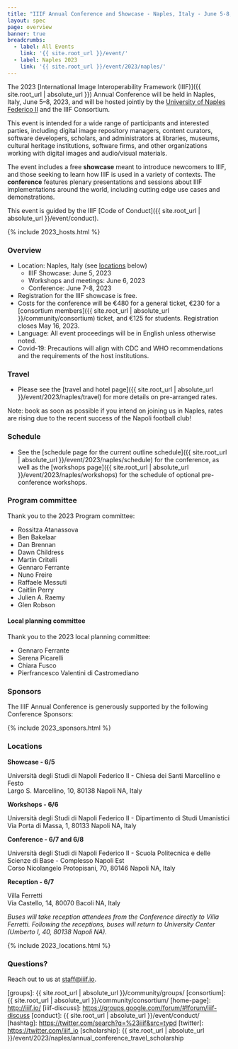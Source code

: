 ```yaml
---
title: "IIIF Annual Conference and Showcase - Naples, Italy - June 5-8, 2023"
layout: spec
page: overview
banner: true 
breadcrumbs:
  - label: All Events
    link: '{{ site.root_url }}/event/'
  - label: Naples 2023
    link: '{{ site.root_url }}/event/2023/naples/'
---
```




The 2023 [International Image Interoperability Framework (IIIF)]({{ site.root_url | absolute_url }}) Annual Conference will be held in Naples, Italy, June 5–8, 2023, and will be hosted jointly by the [University of Naples Federico II](http://www.international.unina.it/) and the IIIF Consortium.

This event is intended for a wide range of participants and interested parties, including digital image repository managers, content curators, software developers, scholars, and administrators at libraries, museums, cultural heritage institutions, software firms, and other organizations working with digital images and audio/visual materials.

The event includes a free **showcase** meant to introduce newcomers to IIIF, and those seeking to learn how IIIF is used in a variety of contexts. The **conference** features plenary presentations and sessions about IIIF implementations around the world, including cutting edge use cases and demonstrations. 

This event is guided by the IIIF [Code of Conduct]({{ site.root_url | absolute_url }}/event/conduct).

{% include 2023_hosts.html %}

### **Overview**

* Location: Naples, Italy (see [locations](#locations) below)
    * IIIF Showcase: June 5, 2023
    * Workshops and meetings: June 6, 2023
    * Conference: June 7-8, 2023
* Registration for the IIIF showcase is free.
* Costs for the conference will be €480 for a general ticket, €230 for a [consortium members]({{ site.root_url | absolute_url }}/community/consortium) ticket, and €125 for students. Registration closes May 16, 2023.
* Language: All event proceedings will be in English unless otherwise noted.
* Covid-19: Precautions will align with CDC and WHO recommendations and the requirements of the host institutions.

<!-- ### **Register**

* Please register for Conference and/or the Showcase using Conftool. Payment must be submitted following your registration via Paypal using a credit card number, or via check. You can register [here](https://www.conftool.org/iiif2023/index.php?page=index). Registration will close on May 16, 2023. -->

### **Travel**

* Please see the [travel and hotel page]({{ site.root_url | absolute_url }}/event/2023/naples/travel) for more details on pre-arranged rates.

Note: book as soon as possible if you intend on joining us in Naples, rates are rising due to the recent success of the Napoli football club!

### **Schedule**

* See the [schedule page for the current outline schedule]({{ site.root_url | absolute_url }}/event/2023/naples/schedule) for the conference, as well as the [workshops page]({{ site.root_url | absolute_url }}/event/2023/naples/workshops) for the schedule of optional pre-conference workshops.


### Program committee

Thank you to the 2023 Program committee:

* Rossitza Atanassova
* Ben Bakelaar 
* Dan Brennan
* Dawn Childress
* Martin Critelli
* Gennaro Ferrante
* Nuno Freire
* Raffaele Messuti
* Caitlin Perry 
* Julien A. Raemy
* Glen Robson 

#### Local planning committee

Thank you to the 2023 local planning committee:

* Gennaro Ferrante
* Serena Picarelli
* Chiara Fusco
* Pierfrancesco Valentini di Castromediano

### **Sponsors**

<!-- We are offering sponsorship for the 2023 IIIF conference and the benefits and costs can be seen on the [sponsorship page]({{ site.root_url | absolute_url }}/event/2023/naples/sponsorship). If you are interested in becoming a sponsor please contact [admin@iiif.io](mailto:admin@iiif.io). -->

The IIIF Annual Conference is generously supported by the following Conference Sponsors:

{% include 2023_sponsors.html %} 

### Locations

**Showcase - 6/5**

Università degli Studi di Napoli Federico II - Chiesa dei Santi Marcellino e Festo<br>
Largo S. Marcellino, 10, 80138 Napoli NA, Italy

**Workshops - 6/6**

Università degli Studi di Napoli Federico II - Dipartimento di Studi Umanistici<br>
Via Porta di Massa, 1, 80133 Napoli NA, Italy

**Conference - 6/7 and 6/8**

Università degli Studi di Napoli Federico II - Scuola Politecnica e delle Scienze di Base - Complesso Napoli Est<br>
Corso Nicolangelo Protopisani, 70, 80146 Napoli NA, Italy

**Reception - 6/7**

Villa Ferretti <br>
Via Castello, 14, 80070 Bacoli NA, Italy

_Buses will take reception attendees from the Conference directly to Villa Ferretti. Following the receptions, buses will return to University Center (Umberto I, 40, 80138 Napoli NA)._

{% include 2023_locations.html %} 

### **Questions?**

Reach out to us at staff@iiif.io.


[iiif]: https://iiif.io/
[groups]: {{ site.root_url | absolute_url }}/community/groups/
[consortium]: {{ site.root_url | absolute_url }}/community/consortium/
[home-page]: http://iiif.io/
[iiif-discuss]: https://groups.google.com/forum/#!forum/iiif-discuss
[conduct]: {{ site.root_url | absolute_url }}/event/conduct/
[hashtag]: https://twitter.com/search?q=%23iiif&src=typd
[twitter]: https://twitter.com/iiif_io
[scholarship]:  {{ site.root_url | absolute_url }}/event/2023/naples/annual_conference_travel_scholarship